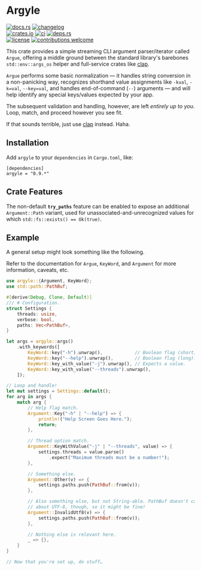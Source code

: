 # Argyle

[![docs.rs](https://img.shields.io/docsrs/argyle.svg?style=flat-square&label=docs.rs)](https://docs.rs/argyle/)
[![changelog](https://img.shields.io/crates/v/argyle.svg?style=flat-square&label=changelog&color=9b59b6)](https://github.com/Blobfolio/argyle/blob/master/CHANGELOG.md)<br>
[![crates.io](https://img.shields.io/crates/v/argyle.svg?style=flat-square&label=crates.io)](https://crates.io/crates/argyle)
[![ci](https://img.shields.io/github/actions/workflow/status/Blobfolio/argyle/ci.yaml?style=flat-square&label=ci)](https://github.com/Blobfolio/argyle/actions)
[![deps.rs](https://deps.rs/repo/github/blobfolio/argyle/status.svg?style=flat-square&label=deps.rs)](https://deps.rs/repo/github/blobfolio/argyle)<br>
[![license](https://img.shields.io/badge/license-wtfpl-ff1493?style=flat-square)](https://en.wikipedia.org/wiki/WTFPL)
[![contributions welcome](https://img.shields.io/badge/PRs-welcome-brightgreen.svg?style=flat-square&label=contributions)](https://github.com/Blobfolio/argyle/issues)

This crate provides a simple streaming CLI argument parser/iterator called `Argue`, offering a middle ground between the standard library's barebones `std::env::args_os` helper and full-service crates like [clap](https://crates.io/crates/clap).

`Argue` performs some basic normalization — it handles string conversion in a non-panicking way, recognizes shorthand value assignments like `-kval`, `-k=val`, `--key=val`, and handles end-of-command (`--`) arguments — and will help identify any special keys/values expected by your app.

The subsequent validation and handling, however, are left _entirely up to you_. Loop, match, and proceed however you see fit.

If that sounds terrible, just use [clap](https://crates.io/crates/clap) instead. Haha.



## Installation

Add `argyle` to your `dependencies` in `Cargo.toml`, like:

```
[dependencies]
argyle = "0.9.*"
```



## Crate Features

The non-default **`try_paths`** feature can be enabled to expose an additional `Argument::Path` variant, used for unassociated-and-unrecognized values for which `std::fs::exists() == Ok(true)`.



## Example

A general setup might look something like the following.

Refer to the documentation for `Argue`, `KeyWord`, and `Argument` for more information, caveats, etc.

```rust
use argyle::{Argument, KeyWord};
use std::path::PathBuf;

#[derive(Debug, Clone, Default)]
/// # Configuration.
struct Settings {
    threads: usize,
    verbose: bool,
    paths: Vec<PathBuf>,
}

let args = argyle::args()
    .with_keywords([
        KeyWord::key("-h").unwrap(),            // Boolean flag (short).
        KeyWord::key("--help").unwrap(),        // Boolean flag (long).
        KeyWord::key_with_value("-j").unwrap(), // Expects a value.
        KeyWord::key_with_value("--threads").unwrap(),
    ]);

// Loop and handle!
let mut settings = Settings::default();
for arg in args {
    match arg {
        // Help flag match.
        Argument::Key("-h" | "--help") => {
            println!("Help Screen Goes Here.");
            return;
        },

        // Thread option match.
        Argument::KeyWithValue("-j" | "--threads", value) => {
            settings.threads = value.parse()
                .expect("Maximum threads must be a number!");
        },

        // Something else.
        Argument::Other(v) => {
            settings.paths.push(PathBuf::from(v));
        },

        // Also something else, but not String-able. PathBuf doesn't care
        // about UTF-8, though, so it might be fine!
        Argument::InvalidUtf8(v) => {
            settings.paths.push(PathBuf::from(v));
        },

        // Nothing else is relevant here.
        _ => {},
    }
}

// Now that you're set up, do stuff…
```
